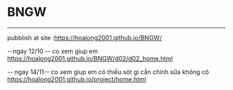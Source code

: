 # BNGW
------
pubblish at site :https://hoalong2001.github.io/BNGW/

--ngay 12/10 -- co xem giup em
https://hoalong2001.github.io/BNGW/d02/d02_home.html

-- ngay 14/11-- co xem giup em có thiếu sót gì cần chỉnh sữa không cô 
https://hoalong2001.github.io/project/home.html
